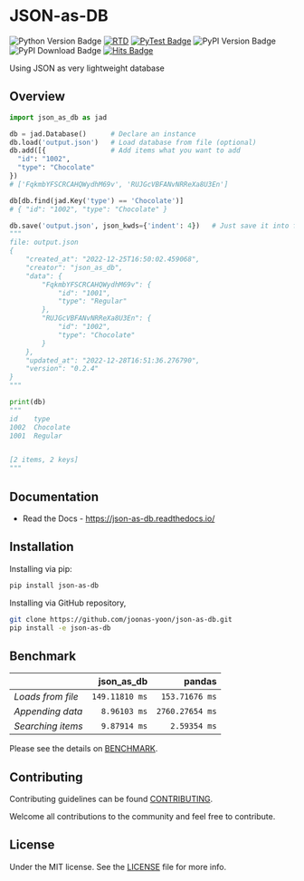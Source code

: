 # JSON-as-DB

![Python Version Badge] [![RTD](https://readthedocs.org/projects/json-as-db/badge/?version=latest)](https://json-as-db.readthedocs.io/) [![PyTest Badge]](https://github.com/joonas-yoon/json-as-db/actions/workflows/pytest.yml) ![PyPI Version Badge] ![PyPI Download Badge] [![Hits Badge]](#)

Using JSON as very lightweight database

## Overview

```python
import json_as_db as jad

db = jad.Database()      # Declare an instance
db.load('output.json')   # Load database from file (optional)
db.add([{                # Add items what you want to add
  "id": "1002",
  "type": "Chocolate"
})
# ['FqkmbYFSCRCAHQWydhM69v', 'RUJGcVBFANvNRReXa8U3En']
```

```python
db[db.find(jad.Key('type') == 'Chocolate')]
# { "id": "1002", "type": "Chocolate" }
```

```python
db.save('output.json', json_kwds={'indent': 4})   # Just save it into file.
"""
file: output.json
{
    "created_at": "2022-12-25T16:50:02.459068",
    "creator": "json_as_db",
    "data": {
        "FqkmbYFSCRCAHQWydhM69v": {
            "id": "1001",
            "type": "Regular"
        },
        "RUJGcVBFANvNRReXa8U3En": {
            "id": "1002",
            "type": "Chocolate"
        }
    },
    "updated_at": "2022-12-28T16:51:36.276790",
    "version": "0.2.4"
}
"""
```

```python
print(db)
"""
id    type
1002  Chocolate
1001  Regular


[2 items, 2 keys]
"""
```

## Documentation

- Read the Docs - https://json-as-db.readthedocs.io/

## Installation

Installing via pip:

```bash
pip install json-as-db
```

Installing via GitHub repository,

```bash
git clone https://github.com/joonas-yoon/json-as-db.git
pip install -e json-as-db
```

## Benchmark

||json_as_db|pandas|
|:-|-:|-:|
|_Loads from file_|`149.11810 ms`|`153.71676 ms`|
|_Appending data_|`8.96103 ms`|`2760.27654 ms`|
|_Searching items_|`9.87914 ms`|`2.59354 ms`|

Please see the details on [BENCHMARK](BENCHMARK.md).

## Contributing

Contributing guidelines can be found [CONTRIBUTING](CONTRIBUTING.md).

Welcome all contributions to the community and feel free to contribute.

## License

Under the MIT license. See the [LICENSE] file for more info.


[Python Version Badge]: https://img.shields.io/pypi/pyversions/json-as-db?style=flat-square
[PyTest Badge]: https://github.com/joonas-yoon/json-as-db/actions/workflows/pytest.yml/badge.svg
[PyPI Version Badge]: https://img.shields.io/pypi/v/json-as-db?style=flat-square
[PyPI Download Badge]: https://img.shields.io/pypi/dm/json-as-db?style=flat-square
[Hits Badge]: https://hits.seeyoufarm.com/api/count/incr/badge.svg?url=https%3A%2F%2Fgithub.com%2Fjoonas-yoon%2Fjson-as-db
[CONTRIBUTING]: CONTRIBUTING.md
[LICENSE]: LICENSE
